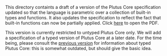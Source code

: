 This directory containts a draft of a version of the Plutus Core specification
updated so that the language is parametric over a collection of built-in types
and functions.  It also updates the specification to reflect the fact that
built-in functions can now be partially applied.  Click
[here](./plutus-core-specification.pdf) to open the PDF.

This version is currently restricted to untyped Plutus Core only. We will add a
specification of a typed version of Plutus Core at a later date.  For the time
being, please consult the [previous version](./old-specification) for
information about typed Plutus Core: this is somewhat outdated, but should give
the basic idea.